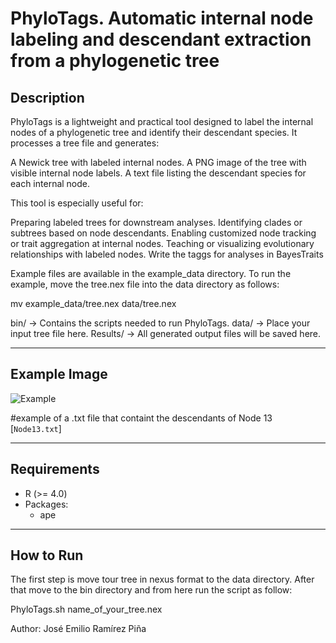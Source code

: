 # PhyloTags. Automatic internal node labeling and descendant extraction from a phylogenetic tree

## Description

PhyloTags is a lightweight and practical tool designed to label the internal nodes of a phylogenetic tree and identify their 
descendant species. It processes a tree file and generates:

A Newick tree with labeled internal nodes.
A PNG image of the tree with visible internal node labels.
A text file listing the descendant species for each internal node.

This tool is especially useful for:

Preparing labeled trees for downstream analyses.
Identifying clades or subtrees based on node descendants.
Enabling customized node tracking or trait aggregation at internal nodes.
Teaching or visualizing evolutionary relationships with labeled nodes.
Write the taggs for analyses in BayesTraits

Example files are available in the example_data directory.
To run the example, move the tree.nex file into the data directory as follows:

mv example_data/tree.nex data/tree.nex

bin/ → Contains the scripts needed to run PhyloTags.
data/ → Place your input tree file here.
Results/ → All generated output files will be saved here.

---

## Example Image
![Example](example_plot.png)

#example of a .txt file that containt the descendants of Node 13
[`Node13.txt`]

---

## Requirements
- R (>= 4.0)
- Packages:
  - ape
---

## How to Run

The first step is move tour tree in nexus format to the data directory. After that move to the bin directory and from here run
the script as follow:

PhyloTags.sh name_of_your_tree.nex

Author: José Emilio Ramírez Piña
